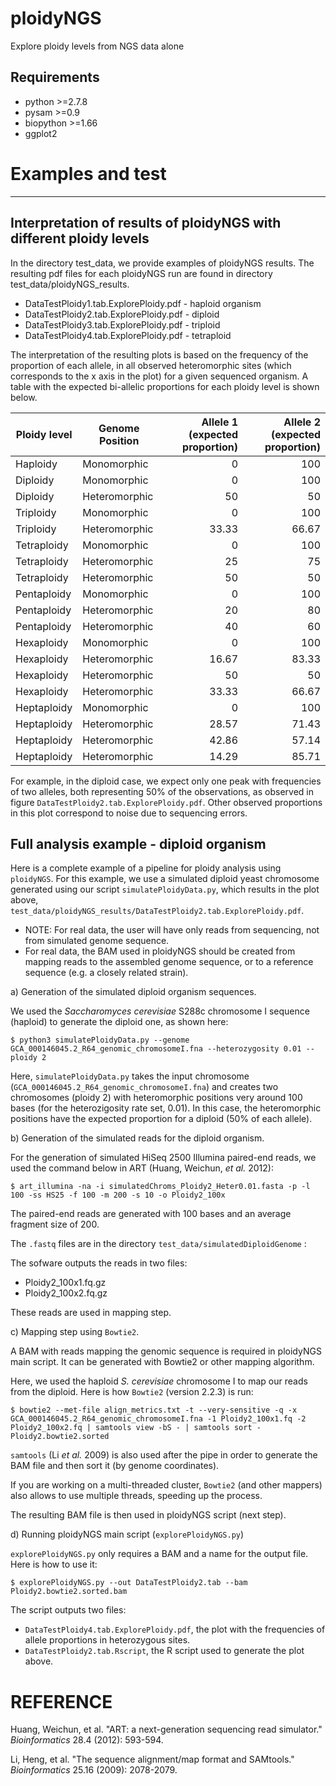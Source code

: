 # ploidyNGS
Explore ploidy levels from NGS data alone

## Requirements

- python >=2.7.8
- pysam  >=0.9
- biopython >=1.66
- ggplot2

# Examples and test
-------------------

## Interpretation of results of ploidyNGS with different ploidy levels

In the directory test_data, we provide examples of ploidyNGS results.
The resulting pdf files for each ploidyNGS run are found in directory test_data/ploidyNGS_results.

- DataTestPloidy1.tab.ExplorePloidy.pdf - haploid organism
- DataTestPloidy2.tab.ExplorePloidy.pdf - diploid
- DataTestPloidy3.tab.ExplorePloidy.pdf - triploid
- DataTestPloidy4.tab.ExplorePloidy.pdf - tetraploid

The interpretation of the resulting plots is based on the frequency of the proportion of each allele, in all observed heteromorphic sites (which corresponds to the x axis in the plot) for a given sequenced organism. A table with the expected bi-allelic proportions for each ploidy level is shown below.

| Ploidy level | Genome Position | Allele 1 (expected proportion) | Allele 2 (expected proportion) |
| ------------ | --------------- |-------------------------------:|-------------------------------:|
| Haploidy | Monomorphic | 0 | 100 |
| Diploidy | Monomorphic | 0 | 100 |
| Diploidy | Heteromorphic | 50 | 50 |
| Triploidy | Monomorphic | 0 | 100 |
| Triploidy | Heteromorphic | 33.33 | 66.67 |
| Tetraploidy | Monomorphic | 0 | 100 |
| Tetraploidy | Heteromorphic | 25 | 75 |
| Tetraploidy | Heteromorphic | 50 | 50 |
| Pentaploidy | Monomorphic | 0 | 100 |
| Pentaploidy | Heteromorphic | 20 | 80 |
| Pentaploidy | Heteromorphic | 40 | 60 |
| Hexaploidy | Monomorphic | 0 | 100 |
| Hexaploidy | Heteromorphic | 16.67 | 83.33 |
| Hexaploidy | Heteromorphic | 50 | 50 |
| Hexaploidy | Heteromorphic | 33.33 | 66.67 |
| Heptaploidy | Monomorphic | 0 | 100 |
| Heptaploidy | Heteromorphic | 28.57 | 71.43 |
| Heptaploidy | Heteromorphic | 42.86 | 57.14 |
| Heptaploidy | Heteromorphic | 14.29 | 85.71 |

For example, in the diploid case, we expect only one peak with frequencies of two alleles, both representing 50% of the observations, as observed in figure `DataTestPloidy2.tab.ExplorePloidy.pdf`. Other observed proportions in this plot correspond to noise due to sequencing errors.

## Full analysis example - diploid organism

Here is a complete example of a pipeline for ploidy analysis using `ploidyNGS`.
For this example, we use a simulated diploid yeast chromosome generated using our script `simulatePloidyData.py`, which results in the plot above, `test_data/ploidyNGS_results/DataTestPloidy2.tab.ExplorePloidy.pdf`.

* NOTE: For real data, the user will have only reads from sequencing, not from simulated genome sequence.
* For real data, the BAM used in ploidyNGS should be created from mapping reads to the assembled genome sequence, or to a reference sequence (e.g. a closely related strain).

a) Generation of the simulated diploid organism sequences.

We used the *Saccharomyces cerevisiae* S288c chromosome I sequence (haploid) to generate the diploid one, as shown here:

```
$ python3 simulatePloidyData.py --genome GCA_000146045.2_R64_genomic_chromosomeI.fna --heterozygosity 0.01 --ploidy 2
```

Here, `simulatePloidyData.py` takes the input chromosome (`GCA_000146045.2_R64_genomic_chromosomeI.fna`) and creates two chromosomes (ploidy 2) with heteromorphic positions very around 100 bases (for the heterozigosity rate set, 0.01). In this case, the heteromorphic positions have the expected proportion for a diploid (50% of each allele).

b) Generation of the simulated reads for the diploid organism.

For the generation of simulated HiSeq 2500 Illumina paired-end reads, we used the command below in ART (Huang, Weichun, *et al.* 2012):

```
$ art_illumina -na -i simulatedChroms_Ploidy2_Heter0.01.fasta -p -l 100 -ss HS25 -f 100 -m 200 -s 10 -o Ploidy2_100x
```

The paired-end reads are generated with 100 bases and an average fragment size of 200.

The `.fastq` files are in the directory `test_data/simulatedDiploidGenome` :

The sofware outputs the reads in two files:
- Ploidy2_100x1.fq.gz
- Ploidy2_100x2.fq.gz

These reads are used in mapping step.

c) Mapping step using `Bowtie2`.

A BAM with reads mapping the genomic sequence is required in ploidyNGS main script.
It can be generated with Bowtie2 or other mapping algorithm.

Here, we used the haploid *S. cerevisiae* chromosome I to map our reads from the diploid. Here is how `Bowtie2` (version 2.2.3) is run:

```
$ bowtie2 --met-file align_metrics.txt -t --very-sensitive -q -x GCA_000146045.2_R64_genomic_chromosomeI.fna -1 Ploidy2_100x1.fq -2 Ploidy2_100x2.fq | samtools view -bS - | samtools sort - Ploidy2.bowtie2.sorted
```

`samtools` (Li *et al.* 2009) is also used after the pipe in order to generate the BAM file and then sort it (by genome coordinates).

If you are working on a multi-threaded cluster, `Bowtie2` (and other mappers) also allows to use multiple threads, speeding up the process.

The resulting BAM file is then used in ploidyNGS script (next step).

d) Running ploidyNGS main script (`explorePloidyNGS.py`)

`explorePloidyNGS.py` only requires a BAM and a name for the output file. Here is how to use it:

```
$ explorePloidyNGS.py --out DataTestPloidy2.tab --bam Ploidy2.bowtie2.sorted.bam 
```

The script outputs two files:
- `DataTestPloidy4.tab.ExplorePloidy.pdf`, the plot with the frequencies of allele proportions in heterozygous sites.
- `DataTestPloidy2.tab.Rscript`, the R script used to generate the plot above. 

# REFERENCE

Huang, Weichun, et al. "ART: a next-generation sequencing read simulator." *Bioinformatics* 28.4 (2012): 593-594.

Li, Heng, et al. "The sequence alignment/map format and SAMtools." *Bioinformatics* 25.16 (2009): 2078-2079.
